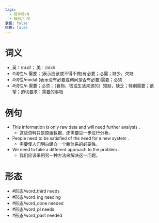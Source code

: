 ```yaml
---
tags:
  - 首字母/N
  - 级别/小学
掌握: false
模糊: false
---
```

# 词义
- 英：/niːd/； 美：/niːd/
- #词性/v  需要；(表示应该或不得不做)有必要；必需；缺少，欠缺
- #词性/modal (表示没有必要或询问是否有必要)需要；必须
- #词性/n  需要；必须；（食物、钱或生活来源的）短缺，缺乏；特别需要；欲望；迫切要求；需要的事物
# 例句
- This information is only raw data and will need further analysis .
	- 这些资料只是原始数据，还需要进一步进行分析。
- People need to be satisfied of the need for a new system .
	- 需要使人们明白建立一个新体系的必要性。
- We need to take a different approach to the problem .
	- 我们应该采用另一种方法来解决这一问题。
# 形态
- #形态/word_third needs
- #形态/word_ing needing
- #形态/word_done needed
- #形态/word_pl needs
- #形态/word_past needed

